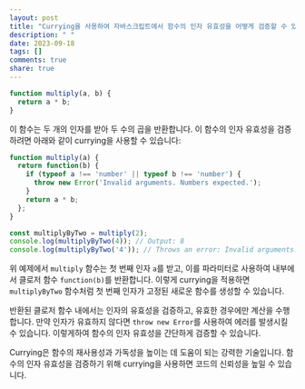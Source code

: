 ```yaml
---
layout: post
title: "Currying을 사용하여 자바스크립트에서 함수의 인자 유효성을 어떻게 검증할 수 있나요?"
description: " "
date: 2023-09-18
tags: []
comments: true
share: true
---
```


```javascript
function multiply(a, b) {
  return a * b;
}
```

이 함수는 두 개의 인자를 받아 두 수의 곱을 반환합니다. 이 함수의 인자 유효성을 검증하려면 아래와 같이 currying을 사용할 수 있습니다:

```javascript
function multiply(a) {
  return function(b) {
    if (typeof a !== 'number' || typeof b !== 'number') {
      throw new Error('Invalid arguments. Numbers expected.');
    }
    return a * b;
  };
}

const multiplyByTwo = multiply(2);
console.log(multiplyByTwo(4)); // Output: 8
console.log(multiplyByTwo('4')); // Throws an error: Invalid arguments. Numbers expected.
```

위 예제에서 `multiply` 함수는 첫 번째 인자 `a`를 받고, 이를 파라미터로 사용하여 내부에서 클로저 함수 `function(b)`를 반환합니다. 이렇게 currying을 적용하면 `multiplyByTwo` 함수처럼 첫 번째 인자가 고정된 새로운 함수를 생성할 수 있습니다.

반환된 클로저 함수 내에서는 인자의 유효성을 검증하고, 유효한 경우에만 계산을 수행합니다. 만약 인자가 유효하지 않다면 `throw new Error`를 사용하여 에러를 발생시킬 수 있습니다. 이렇게하여 함수의 인자 유효성을 간단하게 검증할 수 있습니다.

Currying은 함수의 재사용성과 가독성을 높이는 데 도움이 되는 강력한 기술입니다. 함수의 인자 유효성을 검증하기 위해 currying을 사용하면 코드의 신뢰성을 높일 수 있습니다.